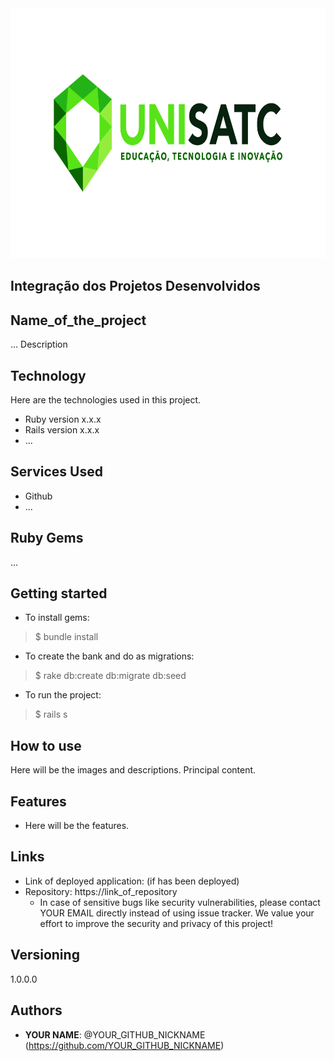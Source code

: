 <img src="https://github.com/FilipiPiucco/EngComputacao/blob/main/Public/ReadmeImagens/2_logotipo_COLORIDO_horizontal.jpg" height="400" width="800" >

## Integração dos Projetos Desenvolvidos


## Name_of_the_project
 
... Description
 
 
## Technology 
 
Here are the technologies used in this project.
 
* Ruby version  x.x.x
* Rails version x.x.x
* ...
 
 
## Services Used
 
* Github
* ...
 
 
## Ruby Gems
...
 
## Getting started
 
* To install gems:
>    $ bundle install
* To create the bank and do as migrations:
>    $ rake db:create db:migrate db:seed
* To run the project:
>    $ rails s
 
## How to use
 
Here will be the images and descriptions. Principal content.
 
 
## Features
 
  - Here will be the features.
 
 
## Links
 
  - Link of deployed application: (if has been deployed)
  - Repository: https://link_of_repository
    - In case of sensitive bugs like security vulnerabilities, please contact
      YOUR EMAIL directly instead of using issue tracker. We value your effort
      to improve the security and privacy of this project!
 
 
## Versioning
 
1.0.0.0
 
 
## Authors
 
* **YOUR NAME**: @YOUR_GITHUB_NICKNAME (https://github.com/YOUR_GITHUB_NICKNAME)
 


